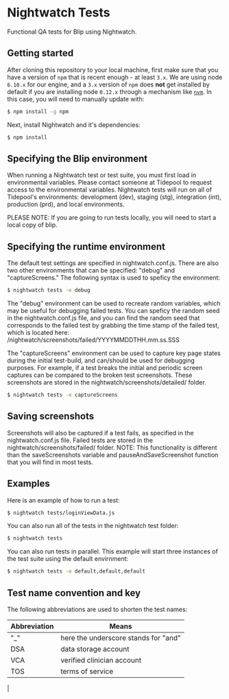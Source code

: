 # Nightwatch Tests

Functional QA tests for Blip using Nightwatch.

## Getting started

After cloning this repository to your local machine, first make sure that
you have a version of `npm` that is recent enough - at least `3.x`. We are
using node `6.10.x` for our engine, and a `3.x` version of `npm` does
**not** get installed by default if you are installing node `0.12.x` through
a mechanism like [`nvm`](https://github.com/creationix/nvm 'nvm'). In this
case, you will need to manually update with:

```bash
$ npm install -g npm
```

Next, install Nightwatch and it's dependencies:

```bash
$ npm install
```

## Specifying the Blip environment

When running a Nightwatch test or test suite, you must first load in
environmental variables. Please contact someone at Tidepool to request
access to the environmental variables. Nightwatch tests will run on all
of Tidepool's environments: development (dev), staging (stg),
integration (int), production (prd), and local environments.

PLEASE NOTE: If you are going to run tests locally, you will need to
start a local copy of blip.

## Specifying the runtime environment

The default test settings are specified in nightwatch.conf.js. There are
also two other environments that can be specified: "debug" and "captureScreens."
The following syntax is used to speficy the environment:

```bash
$ nightwatch tests -e debug
```

The "debug" environment can be used to recreate random variables, which 
may be useful for debugging failed tests. You can speficy the random seed
in the nightwatch.conf.js file, and you can find the random seed that 
corresponds to the failed test by grabbing the time stamp of the failed test,
which is located here: /nightwatch/screenshots/failed/YYYYMMDDTHH.mm.ss.SSS

The "captureScreens" environment can be used to capture key page states 
during the initial test-build, and can/should be used for debugging purposes.
For example, if a test breaks the initial and periodic screen captures can be
compared to the broken test screenshots. These screenshots are stored in the
nightwatch/screenshots/detailed/ folder.

```bash
$ nightwatch tests -e captureScreens
```

## Saving screenshots

Screenshots will also be captured if a test fails, as specified in the
nightwatch.conf.js file. Failed tests are stored in the
nightwatch/screenshots/failed/ folder. NOTE: This functionality
is different than the saveScreenshots variable and pauseAndSaveScreenshot
function that you will find in most tests.

## Examples

Here is an example of how to run a test:

```bash
$ nightwatch tests/loginViewData.js
```

You can also run all of the tests in the nightwatch test folder:

```bash
$ nightwatch tests
```

You can also run tests in parallel. This example will start three
instances of the test suite using the default envirnment:

```bash
$ nightwatch tests -e default,default,default
```

## Test name convention and key

The following abbreviations are used to shorten the test names:

| Abbreviation  | Means  |
|---|---|
| "_" | here the underscore stands for "and" | 
| DSA | data storage account |
| VCA  | verified clinician account |
| TOS  | terms of service  |
| 
